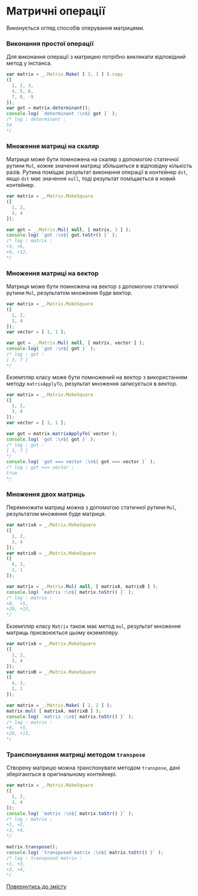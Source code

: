 # Матричні операції

Виконується огляд способів оперування матрицями.

### Виконання простої операції

Для виконання операції з матрицею потрібно викликати відповідний метод у інстанса.

```js
var matrix = _.Matrix.Make( [ 3, 3 ] ).copy
([
  1, 2, 3,
  4, 5, 6,
  7, 8, -9
]);
var got = matrix.determinant();
console.log( `determinant :\n${ got }` );
/* log : determinant :
54
*/
```

### Множення матриці на скаляр

Матриця може бути помножена на скаляр з допомогою статичної рутини `Mul`, кожне значення матриці збільшиться в відповідну кількість разів. Рутина поміщає результат виконання операції в контейнер `dst`, якщо `dst` має значення `null`, тоді результат поміщається в новий контейнер.

```js
var matrix = _.Matrix.MakeSquare
([
  1, 2,
  3, 4
]);

var got = _.Matrix.Mul( null, [ matrix, 3 ] );
console.log( `got :\n${ got.toStr() }` );
/* log : matrix :
+3, +6,
+9, +12,
*/
```

### Множення матриці на вектор

Матриця може бути помножена на вектор з допомогою статичної рутини `Mul`, результатом множення буде вектор.

```js
var matrix = _.Matrix.MakeSquare
([
  1, 2,
  3, 4
]);
var vector = [ 1, 1 ];

var got = _.Matrix.Mul( null, [ matrix, vector ] );
console.log( `got :\n${ got }` );
/* log : got :
[ 3, 7 ]
*/
```

Екземпляр класу може бути помножений на вектор з використанням методу `matrixApplyTo`, результат множення записується в вектор.

```js
var matrix = _.Matrix.MakeSquare
([
  1, 2,
  3, 4
]);
var vector = [ 1, 1 ];

var got = matrix.matrixApplyTo( vector );
console.log( `got :\n${ got }` );
/* log : got :
[ 3, 7 ]
*/
console.log( `got === vector :\n${ got === vector }` );
/* log : got === vector :
true
*/
```

### Множення двох матриць

Перемножити матриці можна з допомогою статичної рутини `Mul`, результатом множення буде матриця.

```js
var matrixA = _.Matrix.MakeSquare
([
  1, 2,
  3, 4
]);
var matrixB = _.Matrix.MakeSquare
([
  4, 3,
  2, 1
]);

var matrix = _.Matrix.Mul( null, [ matrixA, matrixB ] );
console.log( `matrix :\n${ matrix.toStr() }` );
/* log : matrix :
+8,  +5,
+20, +13,
*/
```

Екземпляр класу `Matrix` також має метод `mul`, результат множення матриць присвоюється цьому екземпляру.

```js
var matrixA = _.Matrix.MakeSquare
([
  1, 2,
  3, 4
]);
var matrixB = _.Matrix.MakeSquare
([
  4, 3,
  2, 1
]);

var matrix = _.Matrix.Make( [ 2, 2 ] );
matrix.mul( [ matrixA, matrixB ] );
console.log( `matrix :\n${ matrix.toStr() }` );
/* log : matrix :
+8,  +5,
+20, +13,
*/
```

### Транспонування матриці методом `transpose`

Створену матрицю можна транспонувати методом `transpose`, дані зберігаються в оригінальному контейнері.

```js
var matrix = _.Matrix.MakeSquare
([
  1, 2,
  3, 4
]);
console.log( `matrix :\n${ matrix.toStr() }` );
/* log : matrix :
+1, +2,
+3, +4,
*/

matrix.transpose();
console.log( `transposed matrix :\n${ matrix.toStr() }` );
/* log : transposed matrix :
+1, +3,
+2, +4,
*/
```

[Повернутись до змісту](../README.md#Туторіали)

